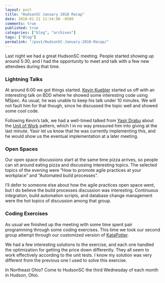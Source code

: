 ```yaml
---
layout: post
title: "HudsonSC January 2010 Recap"
date: 2010-01-21 11:54:00 -0500
comments: true
published: true
categories: ["blog", "archives"]
tags: ["Blog"]
permalink: "/post/HudsonSC-January-2010-Recap/"
---
```

<!-- more -->

<p>Last night we had a great HudsonSC meeting. People started showing up around 5:30, and I had the opportunity to meet and talk with a few new attendees during that time.</p>
<h3>Lightning Talks</h3>
<p>At around 6:00 we got things started. <a href="http://twitter.com/kevinkuebler" target="_blank">Kevin Kuebler</a> started us off with an interesting talk on BDD where he showed some interesting code using MSpec. As usual, he was unable to keep his talk under 10 minutes. We will not fault him for that though, since he discussed the topic well and showed some cool code.</p>
<p>Following Kevin&rsquo;s talk, we had a well-timed talked from <a href="http://twitter.com/yasirdrabu" target="_blank">Yasir Drabu</a> about the <a href="http://www.martinfowler.com/eaaCatalog/unitOfWork.html" target="_blank">Unit of Work</a> pattern, which I in no way pressured him into giving at the last minute. Yasir let us know that he was currently implementing this, and he would show us the eventual implementation at a later meeting.</p>
<h3>Open Spaces</h3>
<p>Our open space discussions start at the same time pizza arrives, so people can sit around eating pizza and discussing interesting topics. The selected topics of the evening were &ldquo;How to promote agile practices at your workplace&rdquo; and &ldquo;Automated build processes&rdquo;.</p>
<p>I&rsquo;ll defer to someone else about how the agile practices open space went, but I do believe the build processes discussion was interesting. Continuous integration, build automation scripts, and database change management were the hot topics of discussion among that group.</p>
<h3>Coding Exercises</h3>
<p>As usual we finished up the meeting with some time spent pair programming through some coding exercises. This time we took our second group attempt through our customized version of <a href="http://codingdojo.org/cgi-bin/wiki.pl?KataPotter" target="_blank">KataPotter</a>.</p>
<p>We had a few interesting solutions to the exercise, and each one handled the optimization for getting the price down differently. They all seem to work effectively according to the unit tests. I know my solution was very different from the previous one I used to solve this exercise.</p>
<p>In Northeast Ohio? Come to HudsonSC the third Wednesday of each month in Hudson, Ohio.</p>
